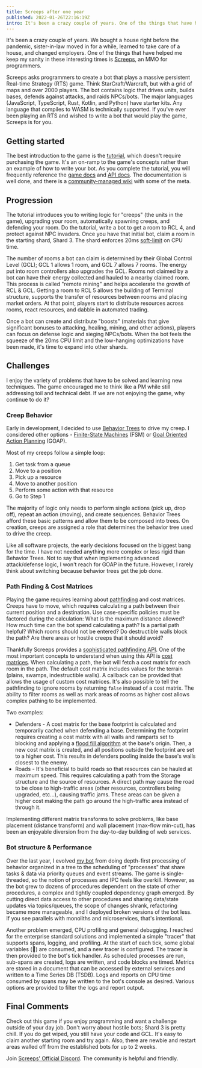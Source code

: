 ```yaml
---
title: Screeps after one year
published: 2022-01-26T22:16:19Z
intro: It's been a crazy couple of years. One of the things that have helped me keep my sanity is Screeps, an MMO for programmers.
---
```

It's been a crazy couple of years. We bought a house right before the pandemic, sister-in-law moved in for a while, learned to take care of a house, and changed employers. One of the things that have helped me keep my sanity in these interesting times is [Screeps](https://screeps.com/), an MMO for programmers.

Screeps asks programmers to create a bot that plays a massive persistent Real-time Strategy (RTS) game. Think StarCraft/Warcraft, but with a grid of maps and over 2000 players. The bot contains logic that drives units, builds bases, defends against attacks, and raids NPCs/bots. The major languages (JavaScript, TypeScript, Rust, Kotlin, and Python) have starter kits. Any language that compiles to WASM is technically supported. If you've ever been playing an RTS and wished to write a bot that would play the game, Screeps is for you.
## Getting started

The best introduction to the game is the [tutorial](https://screeps.com/a/#!/sim/tutorial/1), which doesn't require purchasing the game. It's an on-ramp to the game's concepts rather than an example of how to write your bot. As you complete the tutorial, you will frequently reference the [game docs](https://docs.screeps.com/index.html) and [API docs](https://docs.screeps.com/api/). The documentation is well done, and there is a [community-managed wiki](https://wiki.screepspl.us/index.php/Getting_Started) with some of the meta.

## Progression

The tutorial introduces you to writing logic for "creeps" (the units in the game), upgrading your room, automatically spawning creeps, and defending your room. Do the tutorial, write a bot to get a room to RCL 4, and protect against NPC invaders. Once you have that initial bot, claim a room in the starting shard, Shard 3. The shard enforces 20ms [soft-limit](https://docs.screeps.com/cpu-limit.html) on CPU time.

The number of rooms a bot can claim is determined by their Global Control Level (GCL); GCL 1 allows 1 room, and GCL 7 allows 7 rooms. The energy put into room controllers also upgrades the GCL. Rooms not claimed by a bot can have their energy collected and hauled to a nearby claimed room. This process is called "remote mining" and helps accelerate the growth of RCL & GCL. Getting a room to RCL 5 allows the building of Terminal structure, supports the transfer of resources between rooms and placing market orders. At that point, players start to distribute resources across rooms, react resources, and dabble in automated trading.

Once a bot can create and distribute "boosts" (materials that give significant bonuses to attacking, healing, mining, and other actions), players can focus on defense logic and sieging NPCs/bots. When the bot feels the squeeze of the 20ms CPU limit and the low-hanging optimizations have been made, it's time to expand into other shards.

## Challenges

I enjoy the variety of problems that have to be solved and learning new techniques. The game encouraged me to think like a PM while still addressing toil and technical debt. If we are not enjoying the game, why continue to do it?

### Creep Behavior

Early in development, I decided to use [Behavior Trees](https://www.gamedeveloper.com/programming/behavior-trees-for-ai-how-they-work) to drive my creep. I considered other options - [Finite-State Machines](https://en.wikipedia.org/wiki/Finite-state_machine) (FSM) or [Goal Oriented Action Planning](https://medium.com/@vedantchaudhari/goal-oriented-action-planning-34035ed40d0b) (GOAP).

Most of my creeps follow a simple loop:

1. Get task from a queue
2. Move to a position
3. Pick up a resource
4. Move to another position
5. Perform some action with that resource
6. Go to Step 1

The majority of logic only needs to perform single actions (pick up, drop off), repeat an action (moving), and create sequences. Behavior Trees afford these basic patterns and allow them to be composed into trees. On creation, creeps are assigned a role that determines the behavior tree used to drive the creep.

Like all software projects, the early decisions focused on the biggest bang for the time. I have not needed anything more complex or less rigid than Behavior Trees. Not to say that when implementing advanced attack/defense logic, I won't reach for GOAP in the future. However, I rarely think about switching because behavior trees get the job done.

### Path Finding & Cost Matrices

Playing the game requires learning about [pathfinding](https://en.wikipedia.org/wiki/Pathfinding) and cost matrices. Creeps have to move, which requires calculating a path between their current position and a destination. Use case-specific policies must be factored during the calculation: What is the maximum distance allowed? How much time can the bot spend calculating a path? Is a partial path helpful? Which rooms should not be entered? Do destructible walls block the path? Are there areas or hostile creeps that it should avoid?

Thankfully Screeps provides a [sophisticated pathfinding API](https://docs.screeps.com/api/#PathFinder). One of the most important concepts to understand when using this API is [cost matrices](https://docs.screeps.com/api/#PathFinder-CostMatrix). When calculating a path, the bot will fetch a cost matrix for each room in the path. The default cost matrix includes values for the terrain (plains, swamps, indestructible walls). A callback can be provided that allows the usage of custom cost matrices. It's also possible to tell the pathfinding to ignore rooms by returning `false` instead of a cost matrix. The ability to filter rooms as well as mark areas of rooms as higher cost allows complex pathing to be implemented.

Two examples:

* Defenders - A cost matrix for the base footprint is calculated and temporarily cached when defending a base. Determining the footprint requires creating a cost matrix with all walls and ramparts set to blocking and applying a [flood fill algorithm](https://web.archive.org/web/20210516141251/http://www.williammalone.com/articles/html5-canvas-javascript-paint-bucket-tool/) at the base's origin. Then, a new cost matrix is created, and all positions outside the footprint are set to a higher cost. This results in defenders pooling inside the base's walls closest to the enemy.
* Roads - It's beneficial to build roads so that resources can be hauled at maximum speed. This requires calculating a path from the Storage structure and the source of resources. A direct path may cause the road to be close to high-traffic areas (other resources, controllers being upgraded, etc...), causing traffic jams. These areas can be given a higher cost making the path go around the high-traffic area instead of through it.

Implementing different matrix transforms to solve problems, like base placement (distance transform) and wall placement (max-flow min-cut), has been an enjoyable diversion from the day-to-day building of web services.

### Bot structure & Performance

Over the last year, I evolved [my bot](https://github.com/ryanrolds/screeps) from doing depth-first processing of behavior organized in a tree to the scheduling of "processes" that share tasks & data via priority queues and event streams. The game is single-threaded, so the notion of processes and IPC feels like overkill. However, as the bot grew to dozens of procedures dependent on the state of other procedures, a complex and tightly coupled dependency graph emerged. By cutting direct data access to other procedures and sharing data/state updates via topics/queues, the scope of changes shrank, refactoring became more manageable, and I deployed broken versions of the bot less. If you see parallels with monoliths and microservices, that's intentional.

Another problem emerged, CPU profiling and general debugging. I reached for the enterprise standard solutions and implemented a simple "tracer" that supports spans, logging, and profiling. At the start of each tick, some global variables (🤨) are consumed, and a new tracer is configured. The tracer is then provided to the bot's tick handler. As scheduled processes are run, sub-spans are created, logs are written, and code blocks are timed. Metrics are stored in a document that can be accessed by external services and written to a Time Series DB (TSDB). Logs and reports on CPU time consumed by spans may be written to the bot's console as desired. Various options are provided to filter the logs and report output.

## Final Comments

Check out this game if you enjoy programming and want a challenge outside of your day job. Don't worry about hostile bots; Shard 3 is pretty chill. If you do get wiped, you still have your code and GCL. It's easy to claim another starting room and try again. Also, there are newbie and restart areas walled off from the established bots for up to 2 weeks.

Join [Screeps' Official Discord](https://discord.com/invite/screeps). The community is helpful and friendly.
